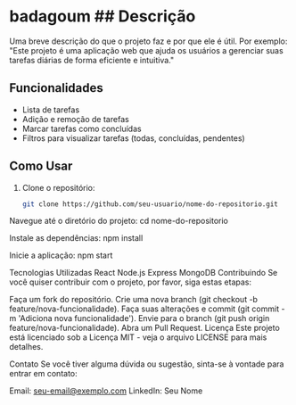 # badagoum ## Descrição
Uma breve descrição do que o projeto faz e por que ele é útil. Por exemplo:
"Este projeto é uma aplicação web que ajuda os usuários a gerenciar suas tarefas diárias de forma eficiente e intuitiva."

## Funcionalidades
- Lista de tarefas
- Adição e remoção de tarefas
- Marcar tarefas como concluídas
- Filtros para visualizar tarefas (todas, concluídas, pendentes)

## Como Usar
1. Clone o repositório:
   ```bash
   git clone https://github.com/seu-usuario/nome-do-repositorio.git

Navegue até o diretório do projeto:
cd nome-do-repositorio

Instale as dependências:
npm install

Inicie a aplicação:
npm start

Tecnologias Utilizadas
React
Node.js
Express
MongoDB
Contribuindo
Se você quiser contribuir com o projeto, por favor, siga estas etapas:

Faça um fork do repositório.
Crie uma nova branch (git checkout -b feature/nova-funcionalidade).
Faça suas alterações e commit (git commit -m 'Adiciona nova funcionalidade').
Envie para o branch (git push origin feature/nova-funcionalidade).
Abra um Pull Request.
Licença
Este projeto está licenciado sob a Licença MIT - veja o arquivo LICENSE para mais detalhes.

Contato
Se você tiver alguma dúvida ou sugestão, sinta-se à vontade para entrar em contato:

Email: seu-email@exemplo.com
LinkedIn: Seu Nome
